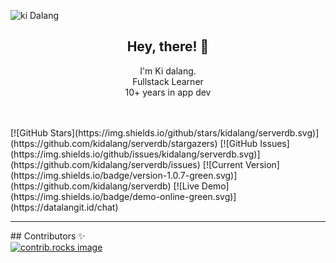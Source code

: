 ![ki Dalang](https://developers.qualifio.com/assets/images/default-js-tag-cf43c637f1f2145bde24fb63a8bed087.png)

<h2 align="center">Hey, there! 👋</h2>

<p align="center">
  I'm Ki dalang.<br/> Fullstack Learner<br/>
  10+ years in app dev
  <br/><br/> 
</p>
<br/>
[![GitHub Stars](https://img.shields.io/github/stars/kidalang/serverdb.svg)](https://github.com/kidalang/serverdb/stargazers) 
[![GitHub Issues](https://img.shields.io/github/issues/kidalang/serverdb.svg)](https://github.com/kidalang/serverdb/issues) 
[![Current Version](https://img.shields.io/badge/version-1.0.7-green.svg)](https://github.com/kidalang/serverdb) 
[![Live Demo](https://img.shields.io/badge/demo-online-green.svg)](https://datalangit.id/chat) 

<hr />
## Contributors ✨
<br/>
<a href="https://github.com/kidalang/serverdb/graphs/contributors">
  <img src="https://contrib.rocks/image?repo=kidalang/serverdb" alt="contrib.rocks image" />
</a>

